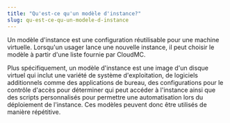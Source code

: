 ```yaml
---
title: "Qu'est-ce qu'un modèle d'instance?"
slug: qu-est-ce-qu-un-modele-d-instance
---
```


Un modèle d'instance est une configuration réutilisable pour une machine virtuelle. Lorsqu'un usager lance une nouvelle instance, il peut choisir le modèle à partir d'une liste fournie par CloudMC.

Plus spécifiquement, un modèle d'instance est une image d'un disque virtuel qui inclut une variété de système d'exploitation, de logiciels additionnels comme des applications de bureau, des configurations pour le contrôle d'accès pour déterminer qui peut accéder à l'instance ainsi que des scripts personnalisés pour permettre une automatisation lors du déploiement de l'instance. Ces modèles peuvent donc être utilisés de manière répétitive.

